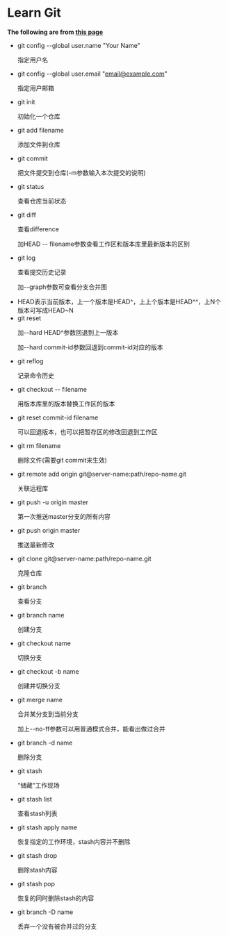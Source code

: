 # Learn Git

**The following are from [this page](https://www.liaoxuefeng.com)**

- git config --global user.name "Your Name" <p>指定用户名</p>
- git config --global user.email "email@example.com" <p>指定用户邮箱</p>
- git init <p>初始化一个仓库</p>
- git add filename <p>添加文件到仓库</p>
- git commit <p>把文件提交到仓库(-m参数输入本次提交的说明)</p>
- git status <p>查看仓库当前状态</p>
- git diff <p>查看difference</p><p>加HEAD -- filename参数查看工作区和版本库里最新版本的区别</p>
- git log <p>查看提交历史记录</p><p>加--graph参数可查看分支合并图</p>
- HEAD表示当前版本，上一个版本是HEAD^，上上个版本是HEAD^^，上N个版本可写成HEAD~N
- git reset <p>加--hard HEAD^参数回退到上一版本</p><p>加--hard commit-id参数回退到commit-id对应的版本</p>
- git reflog <p>记录命令历史</p> 	
- git checkout -- filename <p>用版本库里的版本替换工作区的版本</p>
- git reset commit-id filename <p>可以回退版本，也可以把暂存区的修改回退到工作区</p>
- git rm filename <p>删除文件(需要git commit来生效)</p>
- git remote add origin git@server-name:path/repo-name.git <p>关联远程库</p>
- git push -u origin master <p>第一次推送master分支的所有内容</p>
- git push origin master <p>推送最新修改<p>
- git clone git@server-name:path/repo-name.git <p>克隆仓库</p>
- git branch <p>查看分支</p>
- git branch name <p>创建分支</p>
- git checkout name <p>切换分支</p>
- git checkout -b name <p>创建并切换分支</p>
- git merge name <p>合并某分支到当前分支</p><p>加上--no-ff参数可以用普通模式合并，能看出做过合并</p>
- git branch -d name <p>删除分支</p>
- git stash <p>“储藏“工作现场</p>
- git stash list <p>查看stash列表</p>
- git stash apply name<p>恢复指定的工作环境，stash内容并不删除</p>
- git stash drop <p>删除stash内容<p>
- git stash pop <p>恢复的同时删除stash的内容</p>
- git branch -D name <p>丢弃一个没有被合并过的分支</p>
















